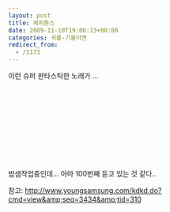 ```yaml
---
layout: post
title: 페퍼톤스
date: 2009-11-10T19:06:13+00:00
categories: 귀를-기울이면
redirect_from:
  - /1173
---
```




이런 슈퍼 판타스틱한 노래가 ...

<object ><param name="movie" value="http://www.youtube.com/v/_5hk3qU9Pgg&amp;hl=ko&amp;fs=1&amp;"></param><param name="allowFullScreen" value="true"></param><param name="allowscriptaccess" value="always"></param><embed src="http://www.youtube.com/v/_5hk3qU9Pgg&amp;hl=ko&amp;fs=1&amp;" type="application/x-shockwave-flash" allowscriptaccess="always" allowfullscreen="true" ></embed></object>

밤샘작업중인데... 아마 100번째 듣고 있는 것 같다..

참고: http://www.youngsamsung.com/kdkd.do?cmd=view&amp;seq=3434&amp;tid=310
